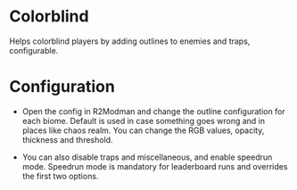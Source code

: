 # Colorblind

Helps colorblind players by adding outlines to enemies and traps, configurable.

# Configuration

- Open the config in R2Modman and change the outline configuration for each biome. Default is used in case something goes wrong and in places like chaos realm. You can change the RGB values, opacity, thickness and threshold.

- You can also disable traps and miscellaneous, and enable speedrun mode. Speedrun mode is mandatory for leaderboard runs and overrides the first two options.
